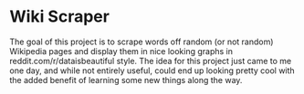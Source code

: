 <h1> Wiki Scraper </h1>
The goal of this project is to scrape words off random (or not random) Wikipedia pages and display them in nice looking graphs in reddit.com/r/dataisbeautiful style.  The idea for this project just came to me one day, and while not entirely useful, could end up looking pretty cool with the added benefit of learning some new things along the way.
